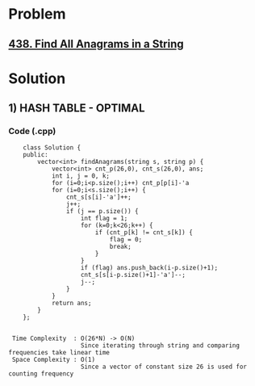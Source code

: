 # Problem

## [438. Find All Anagrams in a String](https://leetcode.com/problems/find-all-anagrams-in-a-string/)


# Solution 

## 1) HASH TABLE - OPTIMAL

       
   ### Code (.cpp)
   
        class Solution {
        public:
            vector<int> findAnagrams(string s, string p) {
                vector<int> cnt_p(26,0), cnt_s(26,0), ans;
                int i, j = 0, k;
                for (i=0;i<p.size();i++) cnt_p[p[i]-'a
                for (i=0;i<s.size();i++) {
                    cnt_s[s[i]-'a']++;
                    j++;
                    if (j == p.size()) {
                        int flag = 1;
                        for (k=0;k<26;k++) {
                            if (cnt_p[k] != cnt_s[k]) {
                                flag = 0;
                                break;
                            }
                        }
                        if (flag) ans.push_back(i-p.size()+1);
                        cnt_s[s[i-p.size()+1]-'a']--;
                        j--;
                    }
                }
                return ans;
            }
        };
     
     
     Time Complexity  : O(26*N) -> O(N) 
                        Since iterating through string and comparing frequencies take linear time
     Space Complexity : O(1)
                        Since a vector of constant size 26 is used for counting frequency 
        
